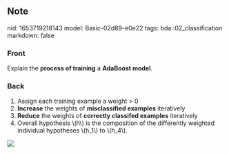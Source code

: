 ## Note
nid: 1653719218143
model: Basic-02d89-e0e22
tags: bda::02_classification
markdown: false

### Front
Explain the <b>process of training</b> a <b>AdaBoost model</b>.

### Back
<ol>
  <li>Assign each training example a weight > 0
  <li><b>Increase</b> the weights of <b>misclassified examples</b>
  iteratively
  <li><b>Reduce</b> the weights of <b>correctly classifed
  examples</b> iteratively
  <li>Overall hypothesis \(h\) is the composition of the
  differently weighted individual hypotheses \(h_1\) to \(h_4\).
</ol><img src="paste-b400bb82836a5f84a2d00733136ea9366adc1977.jpg">
